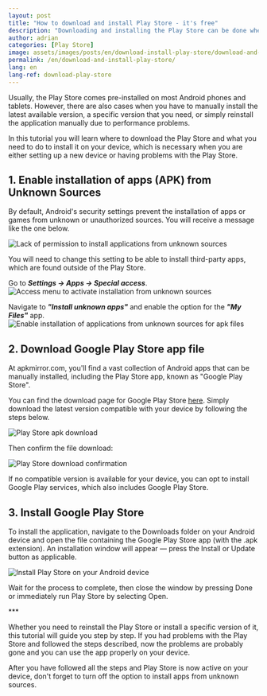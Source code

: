 ```yaml
---
layout: post
title: "How to download and install Play Store - it's free"
description: "Downloading and installing the Play Store can be done when the application stops working or does not exist on the Android device. Here's what you need to do!"
author: adrian
categories: [Play Store]
image: assets/images/posts/en/download-install-play-store/download-and-install-play-store_featured.png
permalink: /en/download-and-install-play-store/
lang: en
lang-ref: download-play-store
---
```


Usually, the Play Store comes pre-installed on most Android phones and tablets. However, there are also cases when you have to manually install the latest available version, a specific version that you need, or simply reinstall the application manually due to performance problems.

In this tutorial you will learn where to download the Play Store and what you need to do to install it on your device, which is necessary when you are either setting up a new device or having problems with the Play Store.

## 1. Enable installation of apps (APK) from Unknown Sources

By default, Android's security settings prevent the installation of apps or games from unknown or unauthorized sources. You will receive a message like the one below.

<img alt="Lack of permission to install applications from unknown sources" title="Lack of permission to install applications from unknown sources" class="article-image medium-width-img" src="{{site.baseurl}}/assets/images/posts/{{page.lang}}/download-install-play-store/error-installing-from-unkown-source.jpg">

You will need to change this setting to be able to install third-party apps, which are found outside of the Play Store.

Go to ***Settings → Apps → Special access***.
<img alt="Access menu to activate installation from unknown sources" title="Access menu to activate installation from unknown sources" class="article-image large-width-img" src="{{site.baseurl}}/assets/images/posts/{{page.lang}}/download-install-play-store/settings-for-enabling-installing-from-unknown-sources.jpg">

Navigate to ***"Install unknown apps"*** and enable the option for the ***"My Files"*** app.
<img alt="Enable installation of applications from unknown sources for apk files" title="Enable installation of applications from unknown sources for apk files" class="article-image large-width-img" src="{{site.baseurl}}/assets/images/posts/{{page.lang}}/download-install-play-store/enable-installing-apk-from-unknown-sources.jpg">

## 2. Download Google Play Store app file

At apkmirror.com, you'll find a vast collection of Android apps that can be manually installed, including the Play Store app, known as "Google Play Store".

You can find the download page for Google Play Store [here](https://www.apkmirror.com/apk/google-inc/google-play-store/). Simply download the latest version compatible with your device by following the steps below.

<img alt="Play Store apk download" title="Play Store apk download" class="article-image large-width-img" src="{{site.baseurl}}/assets/images/posts/{{page.lang}}/download-install-play-store/download-play-store.jpg">

Then confirm the file download:

<img alt="Play Store download confirmation" title="Play Store download confirmation" class="article-image medium-width-img" src="{{site.baseurl}}/assets/images/posts/{{page.lang}}/download-install-play-store/confirm-play-store-download.jpg">


If no compatible version is available for your device, you can opt to install Google Play services, which also includes Google Play Store.

## 3. Install Google Play Store

To install the application, navigate to the Downloads folder on your Android device and open the file containing the Google Play Store app (with the .apk extension). An installation window will appear — press the Install or Update button as applicable.

<img alt="Install Play Store on your Android device" title="Install Play Store on your Android device" class="article-image medium-width-img" src="{{site.baseurl}}/assets/images/posts/{{page.lang}}/download-install-play-store/install-play-store-apk.jpg">

Wait for the process to complete, then close the window by pressing Done or immediately run Play Store by selecting Open.

<div class="post-bottom-stars">***</div>

Whether you need to reinstall the Play Store or install a specific version of it, this tutorial will guide you step by step. If you had problems with the Play Store and followed the steps described, now the problems are probably gone and you can use the app properly on your device.

After you have followed all the steps and Play Store is now active on your device, don't forget to turn off the option to install apps from unknown sources.
